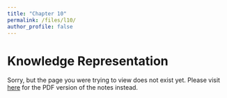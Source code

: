 ```yaml
---
title: "Chapter 10"
permalink: /files/l10/
author_profile: false
---
```


# Knowledge Representation

Sorry, but the page you were trying to view does not exist yet. Please visit [here](https://www.overleaf.com/read/rskykfrvtzfd) for the PDF version of the notes instead.

